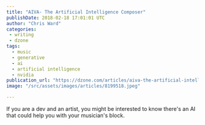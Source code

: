 ```yaml
---
title: "AIVA- The Artificial Intelligence Composer"
publishDate: 2018-02-18 17:01:01 UTC
author: "Chris Ward"
categories:
 - writing
 - dzone
tags:
  - music
  - generative
  - ai
  - artificial intelligence
  - nvidia
publication_url: "https://dzone.com/articles/aiva-the-artificial-intelligence-composer"
image: "/src/assets/images/articles/8199518.jpeg"

---
```

If you are a dev and an artist, you might be interested to know there's an AI that could help you with your musician's block.

